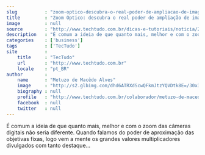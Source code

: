 ```yaml
---
slug          : "zoom-optico-descubra-o-real-poder-de-ampliacao-de-imagens-da-sua-camera"
title         : "Zoom Óptico: descubra o real poder de ampliação de imagens da sua câmera"
image         : null
source        : "http://www.techtudo.com.br/dicas-e-tutoriais/noticia/2014/03/zoom-optico-descubra-o-real-poder-de-ampliacao-de-sua-camera.html"
description   : "É comum a ideia de que quanto mais, melhor e com o zoom das câmeras digitais não seria diferente. Quando falamos do poder de aproximação das objetivas fixas, logo vem a mente os grandes valores multiplicadores divulgados com tanto destaque..."
categories    : ['business']
tags          : ['TecTudo']
site          :
    title     : "TecTudo"
    url       : "http://www.techtudo.com.br"
    locale    : "pt_BR"
author        :
    name      : "Metuzo de Macêdo Alves"
    image     : "http://s2.glbimg.com/dhd6ATRXdScwQFkmJtzYQVDtk8E=/30x30/s2.glbimg.com/VHXYMSVMPm7HLvqQzcwM-hqAbvU=/0x0:140x140/140x140/s.glbimg.com/po/tt2/f/original/2014/03/21/metuzo.png"
    biography : null
    profile   : "http://www.techtudo.com.br/colaborador/metuzo-de-macedo-alves.html"
    facebook  : null
    twitter   : null
---
```


É comum a ideia de que quanto mais, melhor e com o zoom das câmeras digitais não seria diferente. Quando falamos do poder de aproximação das objetivas fixas, logo vem a mente os grandes valores multiplicadores divulgados com tanto destaque...
